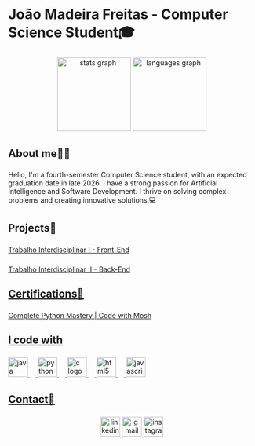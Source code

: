 <h1 align="left">João Madeira Freitas - Computer Science Student🎓</h1>

###

<div align="center">
  <img src="https://github-readme-stats.vercel.app/api?username=joaomadeira1208&hide_title=false&hide_rank=false&show_icons=true&include_all_commits=true&count_private=true&disable_animations=false&theme=dracula&locale=en&hide_border=false&order=1" height="150" alt="stats graph"  />
  <img src="https://github-readme-stats.vercel.app/api/top-langs?username=joaomadeira1208&locale=en&hide_title=false&layout=compact&card_width=320&langs_count=5&theme=dracula&hide_border=false&order=2" height="150" alt="languages graph"  />
</div>

###

<h2 align="left">About me👨‍💻</h2>

###

<p align="left">Hello, I'm a fourth-semester Computer Science student, with an expected graduation date in late 2026. I have a strong passion for Artificial Intelligence and Software Development. I thrive on solving complex problems and creating innovative solutions.💻</p>

###

<h2 align="left">Projects🔗</h2>

###

<p align="left"><a href="https://github.com/joaomadeira1208/ti-1-pmg-cc-m-20231-tiaw-financas-finmanage">Trabalho Interdisciplinar I - Front-End</p>

###

<p align="left"><a href="https://github.com/guilhermedebrites/Ti-II">Trabalho Interdisciplinar II - Back-End</p>

###

<h2 align="left">Certifications🏅</h2>

###

<p align="left">Complete Python Mastery | Code with Mosh</p>

###

<h2 align="left">I code with</h2>

###

<div align="left">
  <img src="https://cdn.jsdelivr.net/gh/devicons/devicon/icons/java/java-original.svg" height="40" alt="java logo"  />
  <img width="12" />
  <img src="https://cdn.jsdelivr.net/gh/devicons/devicon/icons/python/python-original.svg" height="40" alt="python logo"  />
  <img width="12" />
  <img src="https://cdn.jsdelivr.net/gh/devicons/devicon/icons/c/c-original.svg" height="40" alt="c logo"  />
  <img width="12" />
  <img src="https://cdn.jsdelivr.net/gh/devicons/devicon/icons/html5/html5-original.svg" height="40" alt="html5 logo"  />
  <img width="12" />
  <img src="https://cdn.jsdelivr.net/gh/devicons/devicon/icons/javascript/javascript-original.svg" height="40" alt="javascript logo"  />
</div>

###

<h2 align="left">Contact📧</h2>

###

<div align="center">
  <a href="https://www.linkedin.com/in/jo%C3%A3o-madeira-carneiro-braga-de-freitas-a55587282/" target="_blank">
    <img src="https://img.shields.io/static/v1?message=LinkedIn&logo=linkedin&label=&color=0077B5&logoColor=white&labelColor=&style=for-the-badge" height="40" alt="linkedin logo"  />
  </a>
  <a href="mailto:joaomadeiracbfreitas@gmail.com" target="_blank">
    <img src="https://img.shields.io/static/v1?message=Gmail&logo=gmail&label=&color=D14836&logoColor=white&labelColor=&style=for-the-badge" height="40" alt="gmail logo"  />
  </a>
  <a href="https://www.instagram.com/joaomadeira2/?next=%2F" target="_blank">
    <img src="https://img.shields.io/static/v1?message=Instagram&logo=instagram&label=&color=E4405F&logoColor=white&labelColor=&style=for-the-badge" height="40" alt="instagram logo"  />
  </a>
</div>

###
